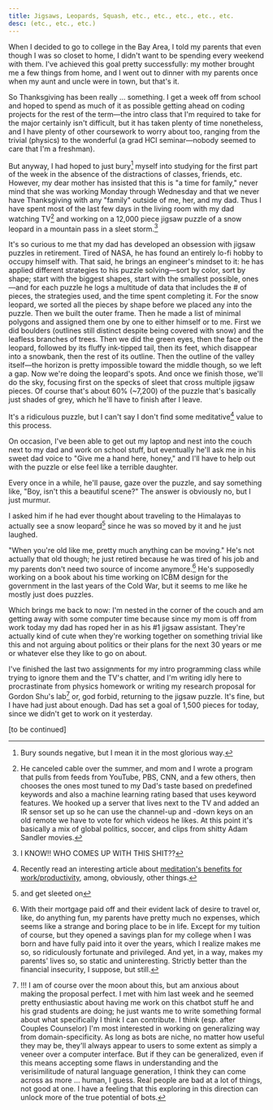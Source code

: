 ```yaml
---
title: Jigsaws, Leopards, Squash, etc., etc., etc., etc., etc.
desc: (etc., etc., etc.)
---
```

When I decided to go to college in the Bay Area, I told my parents that even though I was so closet to home, I didn't want to be spending every weekend with them. I've achieved this goal pretty successfully: my mother brought me a few things from home, and I went out to dinner with my parents once when my aunt and uncle were in town, but that's it.

So Thanksgiving has been really … something. I get a week off from school and hoped to spend as much of it as possible getting ahead on coding projects for the rest of the term—the intro class that I'm required to take for the major certainly isn't difficult, but it has taken plenty of time nonetheless, and I have plenty of other coursework to worry about too, ranging from the trivial (physics) to the wonderful (a grad HCI seminar—nobody seemed to care that I'm a freshman).

But anyway, I had hoped to just bury[^1] myself into studying for the first part of the week in the absence of the distractions of classes, friends, etc. However, my dear mother has insisted that this is "a time for family," never mind that she was working Monday through Wednesday and that we never have Thanksgiving with any "family" outside of me, her, and my dad. Thus I have spent most of the last few days in the living room with my dad watching TV[^2] and working on a 12,000 piece jigsaw puzzle of a snow leopard in a mountain pass in a sleet storm.[^3]

It's so curious to me that my dad has developed an obsession with jigsaw puzzles in retirement. Tired of NASA, he has found an entirely lo-fi hobby to occupy himself with. That said, he brings an engineer's mindset to it: he has applied different strategies to his puzzle solving—sort by color, sort by shape; start with the biggest shapes, start with the smallest possible, ones—and for each puzzle he logs a multitude of data that includes the # of pieces, the strategies used, and the time spent completing it. For the snow leopard, we sorted all the pieces by shape before we placed any into the puzzle. Then we built the outer frame. Then he made a list of minimal polygons and assigned them one by one to either himself or to me. First we did boulders (outlines still distinct despite being covered with snow) and the leafless branches of trees. Then we did the green eyes, then the face of the leopard, followed by its fluffy ink-tipped tail, then its feet, which disappear into a snowbank, then the rest of its outline. Then the outline of the valley itself—the horizon is pretty impossible toward the middle though, so we left a gap. Now we're doing the leopard's spots. And once we finish those, we'll do the sky, focusing first on the specks of sleet that cross multiple jigsaw pieces. Of course that's about 60% (~7,200) of the puzzle that's basically just shades of grey, which he'll have to finish after I leave.

It's a ridiculous puzzle, but I can't say I don't find some meditative[^4] value to this process.

On occasion, I've been able to get out my laptop and nest into the couch next to my dad and work on school stuff, but eventually he'll ask me in his sweet dad voice to "Give me a hand here, honey," and I'll have to help out with the puzzle or else feel like a terrible daughter.

Every once in a while, he'll pause, gaze over the puzzle, and say something like, "Boy, isn't this a beautiful scene?" The answer is obviously no, but I just murmur.

I asked him if he had ever thought about traveling to the Himalayas to actually see a snow leopard[^5] since he was so moved by it and he just laughed.

"When you're old like me, pretty much anything can be moving." He's not actually that old though; he just retired because he was tired of his job and my parents don't need two source of income anymore.[^6] He's supposedly working on a book about his time working on ICBM design for the government in the last years of the Cold War, but it seems to me like he mostly just does puzzles.

Which brings me back to now: I'm nested in the corner of the couch and am getting away with some computer time because since my mom is off from work today my dad has roped her in as his #1 jigsaw assistant. They're actually kind of cute when they're working together on something trivial like this and not arguing about politics or their plans for the next 30 years or me or whatever else they like to go on about.

I've finished the last two assignments for my intro programming class while trying to ignore them and the TV's chatter, and I'm writing idly here to procrastinate from physics homework or writing my research proposal for Gordon Shu's lab[^7] or, god forbid, returning to the jigsaw puzzle. It's fine, but I have had just about enough. Dad has set a goal of 1,500 pieces for today, since we didn't get to work on it yesterday.

[to be continued]

[^1]: Bury sounds negative, but I mean it in the most glorious way.

[^2]: He canceled cable over the summer, and mom and I wrote a program that pulls from feeds from YouTube, PBS, CNN, and a few others, then chooses the ones most tuned to my Dad's taste based on predefined keywords and also a machine learning rating based that uses keyword features. We hooked up a server that lives next to the TV and added an IR sensor set up so he can use the channel-up and -down keys on an old remote we have to vote for which videos he likes. At this point it's basically a mix of global politics, soccer, and clips from shitty Adam Sandler movies.

[^3]: I KNOW!! WHO COMES UP WITH THIS SHIT??

[^4]: Recently read an interesting article about [meditation's benefits for work/productivity](http://www.huffingtonpost.com/2013/09/29/googles-jolly-good-fellow_n_3975944.html), among, obviously, other things.

[^5]: and get sleeted on

[^6]: With their mortgage paid off and their evident lack of desire to travel or, like, do anything fun, my parents have pretty much no expenses, which seems like a strange and boring place to be in life. Except for my tuition of course, but they opened a savings plan for my college when I was born and have fully paid into it over the years, which I realize makes me so, so ridiculously fortunate and privileged. And yet, in a way, makes my parents' lives so, so static and uninteresting. Strictly better than the financial insecurity, I suppose, but still.

[^7]: !!! I am of course over the moon about this, but am anxious about making the proposal perfect. I met with him last week and he seemed pretty enthusiastic about having me work on this chatbot stuff he and his grad students are doing; he just wants me to write something formal about what specifically I think I can contribute. I think (esp. after Couples Counselor) I'm most interested in working on generalizing way from domain-specificity. As long as bots are niche, no matter how useful they may be, they'll always appear to users to some extent as simply a veneer over a computer interface. But if they can be generalized, even if this means accepting some flaws in understanding and the verisimilitude of natural language generation, I think they can come across as more … human, I guess. Real people are bad at a lot of things, not good at one. I have a feeling that this exploring in this direction can unlock more of the true potential of bots.
